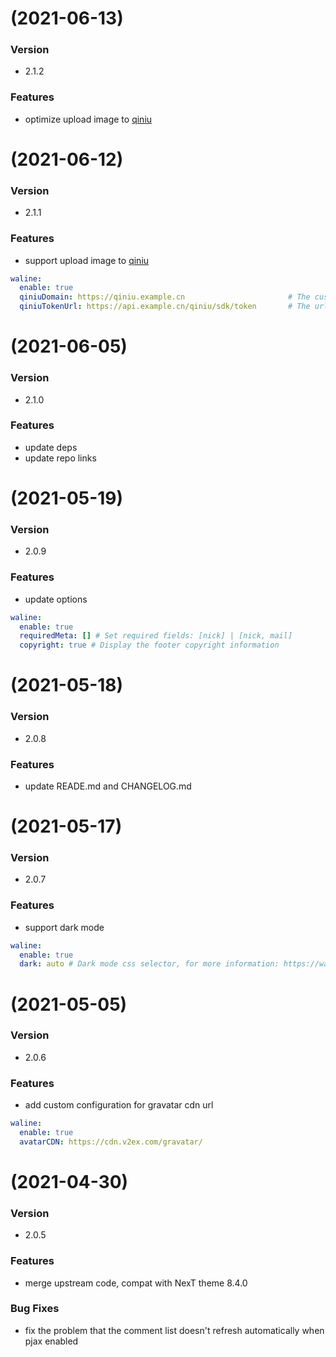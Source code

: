 # (2021-06-13)

### Version

- 2.1.2

### Features

- optimize upload image to [qiniu](https://www.qiniu.com)

# (2021-06-12)

### Version

- 2.1.1

### Features

- support upload image to [qiniu](https://www.qiniu.com)

``` yml
waline:
  enable: true
  qiniuDomain: https://qiniu.example.cn                       # The custom domain for qiniu
  qiniuTokenUrl: https://api.example.cn/qiniu/sdk/token       # The url to get qiniu token
```

# (2021-06-05)

### Version

- 2.1.0

### Features

- update deps
- update repo links

# (2021-05-19)

### Version

- 2.0.9

### Features

- update options

``` yml
waline:
  enable: true
  requiredMeta: [] # Set required fields: [nick] | [nick, mail]
  copyright: true # Display the footer copyright information
```

# (2021-05-18)

### Version

- 2.0.8

### Features

- update READE.md and CHANGELOG.md

# (2021-05-17)

### Version

- 2.0.7

### Features

- support dark mode

``` yml
waline:
  enable: true
  dark: auto # Dark mode css selector, for more information: https://waline.js.org/client/basic.html#dark
```

# (2021-05-05)

### Version

- 2.0.6

### Features

- add custom configuration for gravatar cdn url

``` yml
waline:
  enable: true
  avatarCDN: https://cdn.v2ex.com/gravatar/
```

# (2021-04-30)

### Version

- 2.0.5

### Features

- merge upstream code, compat with NexT theme 8.4.0

### Bug Fixes

- fix the problem that the comment list doesn't refresh automatically when pjax enabled
